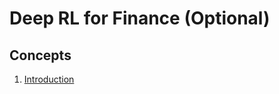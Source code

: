 # Deep RL for Finance (Optional)

## Concepts

1. [Introduction](https://www.youtube.com/watch?time_continue=14&v=Nn1PblFSnP8)